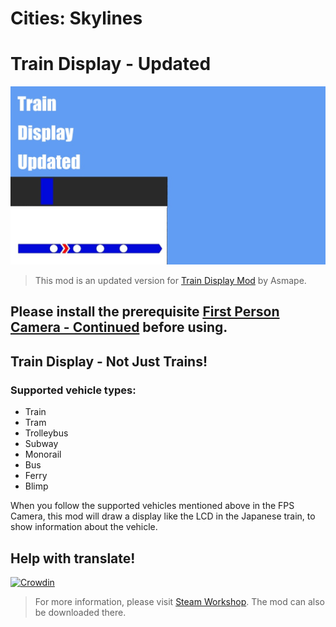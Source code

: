 # Cities: Skylines
# Train Display - Updated
<img src="images/banner.jpg" width="750px"/>

> This mod is an updated version for [Train Display Mod](https://steamcommunity.com/sharedfiles/filedetails/?id=2380878816) by Asmape.

## Please install the prerequisite [First Person Camera - Continued](https://github.com/Will258012/CitiesSkylines-FPSCamera-Continued/releases) before using.

## Train Display - Not Just Trains! 

### Supported vehicle types:

- Train
- Tram
- Trolleybus
- Subway
- Monorail
- Bus
- Ferry
- Blimp

When you follow the supported vehicles mentioned above in the FPS Camera, this mod will draw a display like the LCD in the Japanese train, to show information about the vehicle.

## Help with translate!
[![Crowdin](https://badges.crowdin.net/train-display-updated/localized.svg)](https://crowdin.com/project/train-display-updated)

> For more information, please visit [Steam Workshop](https://steamcommunity.com/sharedfiles/filedetails/?id=3233229958). The mod can also be downloaded there.